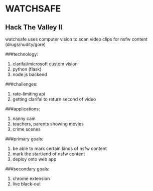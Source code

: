 # WATCHSAFE

## Hack The Valley II

watchsafe uses computer vision to scan video clips for nsfw content (drugs/nudity/gore)

###technology:
1. clarifai/microsoft custom vision
2. python (flask)
3. node.js backend

###challenges:
1. rate-limiting api
2. getting clarifai to return second of video

###applications:
1. nanny cam
2. teachers, parents showing movies
3. crime scenes

###primary goals:
1. be able to mark certain kinds of nsfw content
2. mark the start/end of nsfw content
3. deploy onto web app

###secondary goals:
1. chrome extension
2. live black-out
